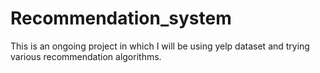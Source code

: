 # Recommendation_system
This is an ongoing project in which I will be using yelp dataset and trying various recommendation algorithms.
